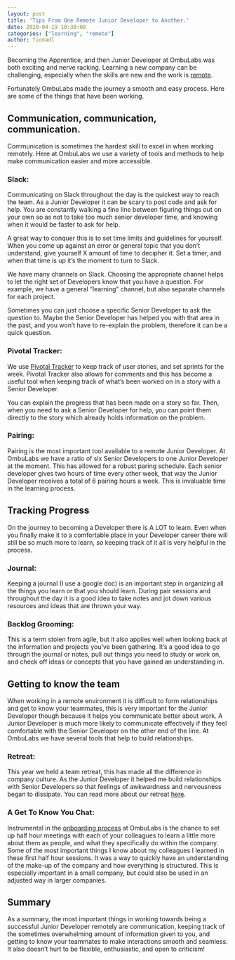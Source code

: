 ```yaml
---
layout: post
title: 'Tips From One Remote Junior Developer to Another.'
date: 2020-04-19 10:30:00
categories: ["learning", "remote"]
author: fionadl
---
```


Becoming the Apprentice, and then Junior Developer at OmbuLabs was both exciting and nerve racking. Learning a new company can be challenging, especially when the skills are new and the work is [remote](https://www.ombulabs.com/blog/tags/remote).

Fortunately OmbuLabs made the journey a smooth and easy process. Here are some of the things that have been working.
<!--more-->
## Communication, communication, communication.

Communication is sometimes the hardest skill to excel in when working remotely. Here at OmbuLabs we use a variety of tools and methods to help make communication easier and more accessible.

### Slack:
Communicating on Slack throughout the day is the quickest way to reach the team. As a Junior Developer it can be scary to post code and ask for help. You are constantly walking a fine line between figuring things out on your own so as not to take too much senior developer time, and knowing when it would be faster to ask for help.

A great way to conquer this is to set time limits and guidelines for yourself. When you come up against an error or general topic that you don’t understand, give yourself X amount of time to decipher it. Set a timer, and when that time is up it’s the moment to turn to Slack.

We have many channels on Slack. Choosing the appropriate channel helps to let the right set of Developers know that you have a question. For example, we have a general “learning” channel, but also separate channels for each project.

Sometimes you can just choose a specific Senior Developer to ask the question to. Maybe the Senior Developer has helped you with that area in the past, and you won’t have to re-explain the problem, therefore it can be a quick question.

### Pivotal Tracker:
We use [Pivotal Tracker]( https://www.ombulabs.com/blog/agile/pivotal-tracker/how-we-use-pivotal-tracker-at-ombu-labs.html) to keep track of user stories, and set sprints for the week. Pivotal Tracker also allows for comments and this has become a useful tool when keeping track of what’s been worked on in a story with a Senior Developer.

You can explain the progress that has been made on a story so far. Then, when you  need to ask a Senior Developer for help, you can point them directly to the story which already holds information on the problem.

### Pairing:
Pairing is the most important tool available to a remote Junior Developer. At OmbuLabs we have a ratio of six Senior Developers to one Junior Developer at the moment. This has allowed for a robust paring schedule. Each senior developer gives two hours of time every other week, that way the Junior Developer receives a total of 6 pairing hours a week. This is invaluable time in the learning process.

## Tracking Progress

On the journey to becoming a Developer there is A LOT to learn. Even when you finally make it to a comfortable place in your Developer career there will still be so much more to learn, so keeping track of it all is very helpful in the process.

### Journal:
Keeping a journal (I use a google doc) is an important step in organizing all the things you learn or that you should learn. During pair sessions and throughout the day it is a good idea to take notes and jot down various resources and ideas that are thrown your way.

### Backlog Grooming:
This is a term stolen from agile, but it also applies well when looking back at the information and projects you’ve been gathering. It’s a good idea to go through the journal or notes, pull out things you need to study or work on, and check off ideas or concepts that you have gained an understanding in.

## Getting to know the team

When working in a remote environment it is difficult to form relationships and get to know your teammates, this is very important for the Junior Developer though because it helps you communicate better about work. A Junior Developer is much more likely to communicate effectively if they feel comfortable with the Senior Developer on the other end of the line. At OmbuLabs we have several tools that help to build relationships.

### Retreat:
This year we held a team retreat, this has made all the difference in company culture. As the Junior Developer it helped me build relationships with Senior Developers so that feelings of awkwardness and nervousness began to dissipate. You can read more about our retreat [here](https://www.ombulabs.com/blog/agile/remote/team-retreat-for-remote-companies.html).

### A Get To Know You Chat:
Instrumental in the [onboarding process](https://www.ombulabs.com/blog/slack/scrum/agile/onboarding-with-slack-workflows.html) at OmbuLabs is the chance to set up half hour meetings with each of your colleagues to learn a little more about them as people, and what they specifically do within the company.
Some of the most important things I know about my colleagues I learned in these first half hour sessions. It was a way to quickly have an understanding of the make-up of the company and how everything is structured. This is especially important in a small company, but could also be used in an adjusted way in larger companies.

## Summary

As a summary, the most important things in working towards being a successful Junior Developer remotely are communication, keeping track of the sometimes overwhelming amount of information given to you, and getting to know your teammates to make interactions smooth and seamless. It also doesn’t hurt to be flexible, enthusiastic, and open to criticism!
